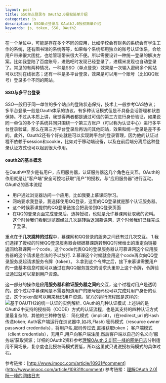 ```yaml
---
layout: post
title: SSO单点登录与 OAuth2.0授权简单介绍
categories: js
description: SSO单点登录与 OAuth2.0授权简单介绍
keywords: js, token, SSO, OAuth2
---
```


在一个单位中，可能是存在多个不同的应用，比如学校会有财务的系统会有学生工作的系统，还有图书馆的系统等等，如果每个系统都用独立的账号认证体系，会给用户带来很大困扰，也给管理带来很大不便。所以需要设计一种统一登录的解决方案。比如我登陆了百度账号，进贴吧时发现已经登录了，进糯米发现也自动登录了。常见的有两种情况，一种是SSO（单点登录）效果是一次输入密码多个网站可以识别在线状态；还有一种是多平台登录，效果是可以用一个账号（比如QQ账号）登录多个不同的网站。

#### **SSO与多平台登录**
SSO一般用于同一单位的多个站点的登陆状态保持，技术上一般参考CAS协议；多平台登录一般是Oauth体系的协议，有多种认证模式但是不具备会话管理和状态保持。不过从本质上讲，我觉得两者都是通过可信的第三方进行身份验证，如果说同一单位的多个子系统共同只围绕一个第三方账户（可以称为认证中心）进行多平台登录验证，那么在第三方平台登录后再访问其他网站，效果和统一登录是差不多的。此外，Oauth2还有个好处就是可以实现跨平台的登录管理，因为他的认证过程不依赖于session和cookie，比如对于移动端设备，以及在前后端分离后这种登录认证方式也可以起到很大作用。

#### **oauth2的基本概念**
在Oauth中至少是有用户，应用服务器，认证服务器这几个角色在交互。OAuth的作用就是让"客户端"安全可控地获取"用户"的授权，与"应用服务器"进行互动。
OAuth2的基本流程
- 用户通过浏览器访问一个应用，比如我要上慕课网学习。
- 网站要求我登录，我选择使用QQ登录，这里的QQ登录就是那个认证服务器。
- 这个时候慕课提供的QQ登录链接会把我带到QQ登录页面
- 在QQ的登录页面完成登录后，选择授权，也就是允许慕课网获取我的资料。
这个时候我们看到浏览器经过几次跳转后返回慕课网，这个时候我们已经完成了登录。

重点在于**几次跳转的过程**中，慕课网和QQ登录的服务之间还有过几次交互。
1.我们选择了授权的时候QQ登录服务器会根据慕课跳转到QQ时候给出的重定向链接返回给慕课网一个code，这个code代表QQ的登录服务器认可慕课网这个应用服务器的这个请求是合法的予以放行.
2.慕课这个时候就会用这个code再次向QQ登录服务发起请求服务令牌（token）。
3.拿到这个令牌之后，接下来慕课需要用户的一些基本信息时就可以通过在向QQ服务提交的请求头里带上这个令牌，令牌验证通过就可以拿到用户资源。

这一部分的操作是**应用服务器和验证服务器之间**的交互，这个过程对用户是透明的。这个过程中慕课网是不需要知道用户的账号密码也可以完成对用户身份的认证，这个token就可以用来标识用户资源。官方的运行流程图是这样的:![基于OAUTH2的统一认证的实例解析_](http://upload-images.jianshu.io/upload_images/4263048-c4e52e757ad9e56a.jpg?imageMogr2/auto-orient/strip%7CimageView2/2/w/1240)
OAuth的几种认证模式
上述讲的是OAuth2中支持的授权码（CODE）方式的认证流程，也是其支持的四种认证方式里最复杂的，其他的三种种包括：
简化模式（implicit），(在redirect_uri 的Hash传递token; Auth客户端运行在浏览器中,如JS,Flash)
密码模式（resource owner password credentials），将用户名,密码传过去,直接获取token；
客户端模式（client credentials），无用户,用户向客户端注册,然后客户端以自己的名义向'服务端'获取资源；详细的OAuth2资料参考[理解OAuth 2.0|阮一峰的网络日志](http://www.ruanyifeng.com/blog/2014/05/oauth_2_0.html)分别适用不同场景，复杂度也比授权码模式要低，所以这里就只说说授权码模式的具体过程。

参考链接：[http://www.imooc.com/article/10931#comment](http://www.imooc.com/article/10931#comment)
参考链接：[理解OAuth 2.0|阮一峰的网络日志](http://www.ruanyifeng.com/blog/2014/05/oauth_2_0.html)